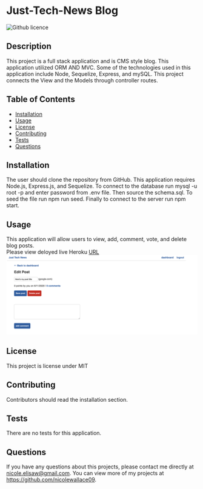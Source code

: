 # Just-Tech-News Blog
![Github licence](http://img.shields.io/badge/license-MIT-blue.svg)

## Description 
This project is a full stack application and is CMS style blog. This application utilized ORM AND MVC. Some of the technologies used in this application include Node, Sequelize, Express, and mySQL. This project connects the View and the Models through controller routes. 

## Table of Contents
* [Installation](#installation)
* [Usage](#usage)
* [License](#license)
* [Contributing](#contributing)
* [Tests](#tests)
* [Questions](#questions)

## Installation 
The user should clone the repository from GitHub. This application requires Node.js, Express.js, and Sequelize. To connect to the database run mysql -u root -p and enter password from .env file. Then source the schema.sql. To seed the file run npm run seed. Finally to connect to the server run npm start. 

## Usage 
This application will allow users to view, add, comment, vote, and delete blog posts.<br>
Please view deloyed live Heroku [URL]()
<img src="assets/images/screen.png">

## License 
This project is license under MIT

## Contributing 
Contributors should read the installation section. 

## Tests
There are no tests for this application. 

## Questions
If you have any questions about this projects, please contact me directly at nicole.elisaw@gmail.com. You can view more of my projects at https://github.com/nicolewallace09.